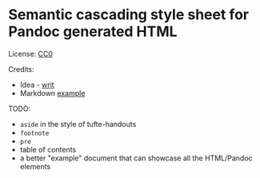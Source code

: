 # Semantic cascading style sheet for Pandoc generated HTML



License: [CC0](https://creativecommons.org/about/cc0)



Credits:

- Idea - [writ](https://cmcenroe.me/writ/)
- Markdown [example](http://www.unexpected-vortices.com/sw/rippledoc/quick-markdown-example.html)


TODO:

- `aside` in the style of tufte-handouts
- `footnote`
- `pre`
- table of contents
- a better "example" document that can showcase all the HTML/Pandoc elements

